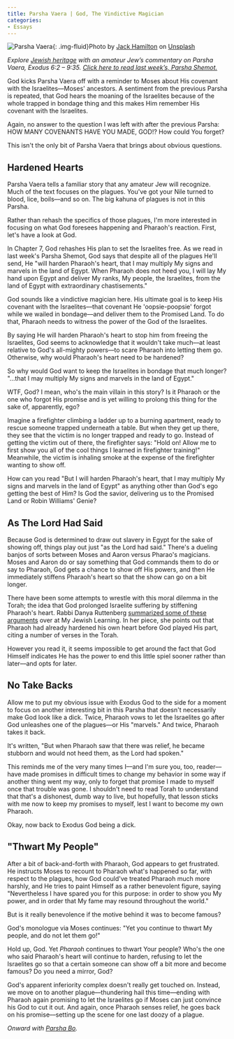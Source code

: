 ```yaml
---
title: Parsha Vaera | God, The Vindictive Magician
categories:
- Essays
---
```


![Parsha Vaera](https://withoutapath.com/wp-content/uploads/2020/01/Parsha-Vaera-jack-hamilton-EP_OHkgn1JI-unsplash.jpg){: .img-fluid}Photo by [Jack Hamilton](https://unsplash.com/@jacc?utm_source=unsplash&utm_medium=referral&utm_content=creditCopyText) on [Unsplash](https://unsplash.com/s/photos/frog?utm_source=unsplash&utm_medium=referral&utm_content=creditCopyText)

_Explore [Jewish heritage](https://withoutapath.com/jewish-heritage/) with an amateur Jew’s commentary on Parsha Vaera, Exodus 6:2 – 9:35. [Click here to read last week’s, Parsha Shemot.](https://withoutapath.com/parsha-shemot/)_

God kicks Parsha Vaera off with a reminder to Moses about His covenant with the Israelites––Moses' ancestors. A sentiment from the previous Parsha is repeated, that God hears the moaning of the Israelites because of the whole trapped in bondage thing and this makes Him remember His covenant with the Israelites.

Again, no answer to the question I was left with after the previous Parsha: HOW MANY COVENANTS HAVE YOU MADE, GOD!? How could You forget?

This isn't the only bit of Parsha Vaera that brings about obvious questions.

<!-- more -->

## Hardened Hearts

Parsha Vaera tells a familiar story that any amateur Jew will recognize. Much of the text focuses on the plagues. You've got your Nile turned to blood, lice, boils––and so on. The big kahuna of plagues is not in this Parsha.

Rather than rehash the specifics of those plagues, I'm more interested in focusing on what God foresees happening and Pharaoh's reaction. First, let's have a look at God.

In Chapter 7, God rehashes His plan to set the Israelites free. As we read in last week's Parsha Shemot, God says that despite all of the plagues He'll send, He "will harden Pharaoh's heart, that I may multiply My signs and marvels in the land of Egypt. When Pharaoh does not heed you, I will lay My hand upon Egypt and deliver My ranks, My people, the Israelites, from the land of Egypt with extraordinary chastisements."

God sounds like a vindictive magician here. His ultimate goal is to keep His covenant with the Israelites––that covenant He 'oopsie-poopsie' forgot while we wailed in bondage––and deliver them to the Promised Land. To do that, Pharaoh needs to witness the power of the God of the Israelites. 

By saying He will harden Pharaoh's heart to stop him from freeing the Israelites, God seems to acknowledge that it wouldn't take much––at least relative to God's all-mighty powers––to scare Pharaoh into letting them go. Otherwise, why would Pharaoh's heart need to be hardened?

So why would God want to keep the Israelites in bondage that much longer? "...that I may multiply My signs and marvels in the land of Egypt."

WTF, God? I mean, who's the main villain in this story? Is it Pharaoh or the one who forgot His promise and is yet willing to prolong this thing for the sake of, apparently, ego?

Imagine a firefighter climbing a ladder up to a burning apartment, ready to rescue someone trapped underneath a table. But when they get up there, they see that the victim is no longer trapped and ready to go. Instead of getting the victim out of there, the firefighter says: "Hold on! Allow me to first show you all of the cool things I learned in firefighter training!" Meanwhile, the victim is inhaling smoke at the expense of the firefighter wanting to show off.

How can you read "But I will harden Pharaoh's heart, that I may multiply My signs and marvels in the land of Egypt" as anything other than God's ego getting the best of Him? Is God the savior, delivering us to the Promised Land or Robin Williams' Genie?

## As The Lord Had Said

Because God is determined to draw out slavery in Egypt for the sake of showing off, things play out just "as the Lord had said." There's a dueling banjos of sorts between Moses and Aaron versus Pharao's magicians. Moses and Aaron do or say something that God commands them to do or say to Pharaoh, God gets a chance to show off His powers, and then He immediately stiffens Pharaoh's heart so that the show can go on a bit longer.

There have been some attempts to wrestle with this moral dilemma in the Torah; the idea that God prolonged Israelite suffering by stiffening Pharaoh's heart. Rabbi Danya Ruttenberg [summarized some of these arguments](https://www.myjewishlearning.com/article/who-really-hardened-pharaohs-heart/) over at My Jewish Learning. In her piece, she points out that Pharaoh had already hardened his own heart before God played His part, citing a number of verses in the Torah.

However you read it, it seems impossible to get around the fact that God Himself indicates He has the power to end this little spiel sooner rather than later––and opts for later.

## No Take Backs

Allow me to put my obvious issue with Exodus God to the side for a moment to focus on another interesting bit in this Parsha that doesn't necessarily make God look like a dick. Twice, Pharaoh vows to let the Israelites go after God unleashes one of the plagues––or His "marvels." And twice, Pharaoh takes it back.

It's written, "But when Pharaoh saw that there was relief, he became stubborn and would not heed them, as the Lord had spoken."

This reminds me of the very many times I––and I'm sure you, too, reader––have made promises in difficult times to change my behavior in some way if another thing went my way, only to forget that promise I made to myself once that trouble was gone. I shouldn't need to read Torah to understand that that's a dishonest, dumb way to live, but hopefully, that lesson sticks with me now to keep my promises to myself, lest I want to become my own Pharaoh.

Okay, now back to Exodus God being a dick.

## "Thwart My People"

After a bit of back-and-forth with Pharaoh, God appears to get frustrated. He instructs Moses to recount to Pharaoh what's happened so far, with respect to the plagues, how God could've treated Pharaoh much more harshly, and He tries to paint Himself as a rather benevolent figure, saying "Nevertheless I have spared you for this purpose: in order to show you My power, and in order that My fame may resound throughout the world."

But is it really benevolence if the motive behind it was to become famous?

God's monologue via Moses continues: "Yet you continue to thwart My people, and do not let them go!"

Hold up, God. Yet _Pharaoh_ continues to thwart Your people? Who's the one who said Pharaoh's heart will continue to harden, refusing to let the Israelites go so that a certain someone can show off a bit more and become famous?  Do you need a mirror, God?

God's apparent inferiority complex doesn't really get touched on. Instead, we move on to another plague––thundering hail this time––ending with Pharaoh again promising to let the Israelites go if Moses can just convince his God to cut it out. And again, once Pharaoh senses relief, he goes back on his promise––setting up the scene for one last doozy of a plague.

_Onward with [Parsha Bo](https://withoutapath.com/parsha-bo/)._

